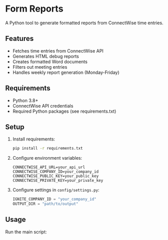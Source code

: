 # Form Reports

A Python tool to generate formatted reports from ConnectWise time entries.

## Features
- Fetches time entries from ConnectWise API
- Generates HTML debug reports
- Creates formatted Word documents
- Filters out meeting entries
- Handles weekly report generation (Monday-Friday)

## Requirements
- Python 3.8+
- ConnectWise API credentials
- Required Python packages (see requirements.txt)

## Setup
1. Install requirements:
    ```bash
    pip install -r requirements.txt
    ```

2. Configure environment variables:
    ```env
    CONNECTWISE_API_URL=your_api_url
    CONNECTWISE_COMPANY_ID=your_company_id
    CONNECTWISE_PUBLIC_KEY=your_public_key
    CONNECTWISE_PRIVATE_KEY=your_private_key
    ```

3. Configure settings in `config/settings.py`:
    ```python
    IGNITE_COMPANY_ID = "your_company_id"
    OUTPUT_DIR = "path/to/output"
    ```

## Usage
Run the main script:
